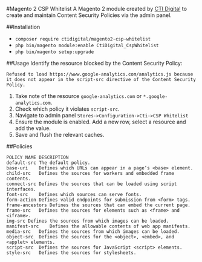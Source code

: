 #Magento 2 CSP Whitelist
A Magento 2 module created by [CTI Digital] to create and maintain Content Security Policies via the admin panel.

##Installation
- `composer require ctidigital/magento2-csp-whitelist`
- `php bin/magento module:enable CtiDigital_CspWhitelist`
- `php bin/magento setup:upgrade`

##Usage
Identify the resource blocked by the Content Security Policy:
```
Refused to load https://www.google-analytics.com/analytics.js because it does not appear in the script-src directive of the Content Security Policy.
```
1. Take note of the resource `google-analytics.com` or `*.google-analytics.com`.
2. Check which policy it violates `script-src`.
3. Navigate to admin panel `Stores->Configuration->Cti->CSP Whitelist`
4. Ensure the module is enabled. Add a new row, select a resource and add the value.
5. Save and flush the relevant caches.

##Policies
```
POLICY NAME	DESCRIPTION
default-src	The default policy.
base-uri	Defines which URLs can appear in a page’s <base> element.
child-src	Defines the sources for workers and embedded frame contents.
connect-src	Defines the sources that can be loaded using script interfaces.
font-src	Defines which sources can serve fonts.
form-action	Defines valid endpoints for submission from <form> tags.
frame-ancestors	Defines the sources that can embed the current page.
frame-src	Defines the sources for elements such as <frame> and <iframe>.
img-src	Defines the sources from which images can be loaded.
manifest-src	Defines the allowable contents of web app manifests.
media-src	Defines the sources from which images can be loaded.
object-src	Defines the sources for the <object>, <embed>, and <applet> elements.
script-src	Defines the sources for JavaScript <script> elements.
style-src	Defines the sources for stylesheets.
```

[CTI Digital]:https://www.ctidigital.com/